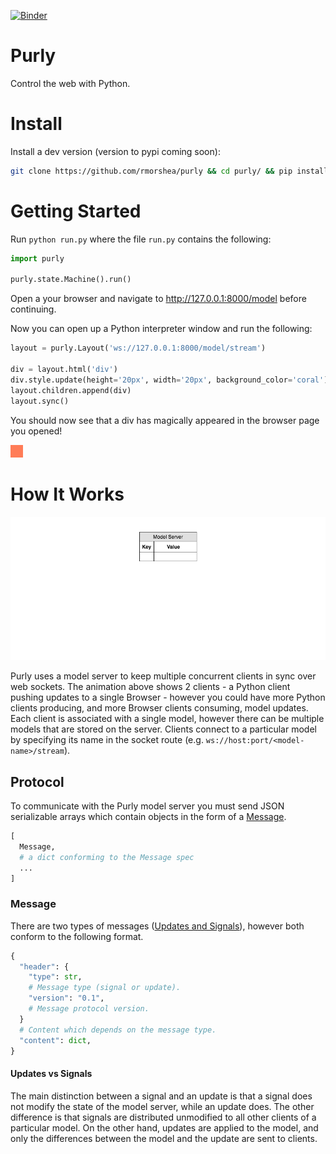 [![Binder](https://mybinder.org/badge.svg)](https://mybinder.org/v2/gh/rmorshea/purly/master?filepath=examples/notebooks)


# Purly

Control the web with Python.


# Install

Install a dev version (version to pypi coming soon):

```bash
git clone https://github.com/rmorshea/purly && cd purly/ && pip install -e . -r requirements.txt
```


# Getting Started

Run `python run.py` where the file `run.py` contains the following:

```python
import purly

purly.state.Machine().run()
```

Open a your browser and navigate to http://127.0.0.1:8000/model before continuing.

Now you can open up a Python interpreter window and run the following:

```python
layout = purly.Layout('ws://127.0.0.1:8000/model/stream')

div = layout.html('div')
div.style.update(height='20px', width='20px', background_color='coral')
layout.children.append(div)
layout.sync()
```

You should now see that a div has magically appeared in the browser page you opened!

![div with some styling](https://raw.githubusercontent.com/rmorshea/purly/master/docs/getting-started-div.png)


# How It Works

![protocol](https://raw.githubusercontent.com/rmorshea/purly/docs/docs/protocol/protocol.gif)

Purly uses a model server to keep multiple concurrent clients in sync over web sockets. The animation above shows 2 clients - a Python client pushing updates to a single Browser - however you could have more Python clients producing, and more Browser clients consuming, model updates. Each client is associated with a single model, however there can be multiple models that are stored on the server. Clients connect to a particular model by specifying its name in the socket route (e.g. `ws://host:port/<model-name>/stream`).


## Protocol

To communicate with the Purly model server you must send JSON serializable arrays which contain objects in the form of a [Message](#message).

```python
[
  Message,
  # a dict conforming to the Message spec
  ...
]
```


### Message

There are two types of messages ([Updates and Signals](#updates-vs-signals)), however both conform to the following format.

```python
{
  "header": {
    "type": str,
    # Message type (signal or update).
    "version": "0.1",
    # Message protocol version.
  }
  # Content which depends on the message type.
  "content": dict,
}
```


#### Updates vs Signals

The main distinction between a signal and an update is that a signal does not modify the state of the model server, while an update does. The other difference is that signals are distributed unmodified to all other clients of a particular model. On the other hand, updates are applied to the model, and only the differences between the model and the update are sent to clients.
